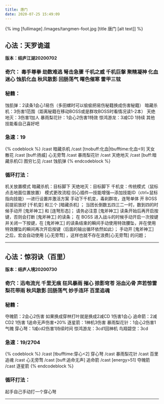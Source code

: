 ```yaml
---
title: 唐门
date: 2020-07-25 15:49:09
---
```

{% img [fullimage] /images/tangmen-foot.jpg [title 唐门 [alt text]] %}
## 心法：天罗诡道

**版本：结庐江湖20200702**

### 奇穴： 毒手尊拳 劫数难逃 弩击急骤 千机之威 千机巨搫 聚精凝神 化血迷心 蚀肌化血 秋风散影 回肠荡气 曙色催寒 雷甲三铉

### 秘籍：
蚀肌弹：2读条1会心1易伤（多田螺时可以偷偷把易伤秘籍换成伤害秘籍）
暗藏杀机：3伤害1范围（距离秘籍在移动BOSS或是群攻BOSS时看情况读1-2本）
天绝地灭：3伤害1加人
暴雨梨花针：1会心2伤害1特效
惊鸿游龙：3减CD 1持续
其他技能看自己喜好吧
	
### 急速：19
{% codeblock %}
/cast 暗藏杀机
/cast [tnobuff:化血|tbufftime:化血<9] 天女散花
/cast [buff:扬威] 心无旁骛
/cast 暴雨梨花针
/cast 天绝地灭
/cast [buff:暗藏杀机C] 图穷匕见
/cast 蚀肌弹
{% endcodeblock %}

### 循环打法：
机关放置模式
暗藏杀机：目标脚下
天绝地灭：目标脚下
千机变：传统模式（鼠标点击地面位置放置）
模式更改流程:剑心插件—技能增强—添加技能ID（ctrl+鼠标指向技能）—进行设置并激活方案
手动下千机变，毒刹群攻，连弩单体
开 BOSS 前提前放好 [千机变] 和三个 [暗藏杀机] ；
当团长倒数五四三二一时，数到四的时候手动开 [鬼斧神工] 和 [连弩形态]；
请务必注意 [鬼斧神工] 读条开始后再开启按键，否则会打断 [鬼斧神工] 的读条；
在 BOSS 进入战斗的时候手动开启一次按键并关闭一下按键，在 [鬼斧神工] 的读条结束的瞬间手动使用特效腰坠，并在使用特效腰坠的瞬间再次开启按键（后面的输出循环依然如此）；
手动开 [鬼斧神工] 之后，宏会自动使用 [心无旁骛] ，这样也就不存在浪费[心无旁骛] 的问题；

---

## 心法：惊羽诀（百里）

**版本：结庐人境20200730**

### 奇穴：迅电流光 千里无痕 狂风暴雨 摧心 掠影穹苍 浴血沁骨 声若惊雷 梨花带雨 秋风散影 回肠荡气 妙手连环 百里追魂

### 秘籍：
夺魄箭：2会心2伤害 如果换成穿林打叶就是换成2减CD 1伤害1会心
追命箭：2减CD2 1伤害 1追命无声伤害+20%
逐星箭：1神机3伤害
暴雨梨花针：1会心2伤害1气魄
穿心弩：1减cd2伤害1持续时间
惊鸿游龙：3cd1回神机
鸟翔碧空：3cd
	
### 急速：19/2704
{% codeblock %}
/cast [tbufftime:穿心<2] 穿心弩
/cast 暴雨梨花针
/cast 百里追魂
/cast 心无旁骛
/cast [buff:追命无声] 追命箭
/cast [energy>51] 夺魄箭
/cast 逐星箭
{% endcodeblock %}
### 循环打法：
起手自己手动打一个穿心弩

---